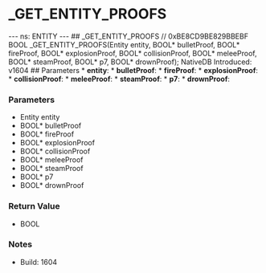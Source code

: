 # _GET_ENTITY_PROOFS

--- ns: ENTITY --- ## _GET_ENTITY_PROOFS  // 0xBE8CD9BE829BBEBF BOOL _GET_ENTITY_PROOFS(Entity entity, BOOL* bulletProof, BOOL* fireProof, BOOL* explosionProof, BOOL* collisionProof, BOOL* meleeProof, BOOL* steamProof, BOOL* p7, BOOL* drownProof);  NativeDB Introduced: v1604  ## Parameters * **entity**: * **bulletProof**: * **fireProof**: * **explosionProof**: * **collisionProof**: * **meleeProof**: * **steamProof**: * **p7**: * **drownProof**:

### Parameters
* Entity entity
* BOOL* bulletProof
* BOOL* fireProof
* BOOL* explosionProof
* BOOL* collisionProof
* BOOL* meleeProof
* BOOL* steamProof
* BOOL* p7
* BOOL* drownProof

### Return Value
* BOOL

### Notes
* Build: 1604

